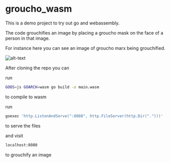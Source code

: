 # groucho_wasm

This is a demo project to try out go and webassembly.

The code grouchifies an image by placing a groucho mask on the face of a person in that image.

For instance here you can see an image of groucho marx being grouchified.

![alt-text](https://cdn.jsdelivr.net/gh/bitsmag/groucho_wasm@master/grouchified_groucho.gif "groucho wasm")


After cloning the repo you can 

run

```sh
GOOS=js GOARCH=wasm go build -o main.wasm
```

to compile to wasm

run 

```sh
goexec 'http.ListenAndServe(":8080", http.FileServer(http.Dir(".")))'
```

to serve the files

and visit

```sh
localhost:8080
```

to grouchify an image